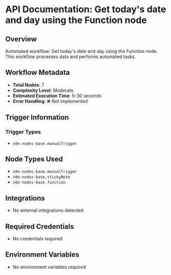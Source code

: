 # API Documentation: Get today's date and day using the Function node

## Overview
Automated workflow: Get today's date and day using the Function node. This workflow processes data and performs automated tasks.

## Workflow Metadata
- **Total Nodes**: 7
- **Complexity Level**: Moderate
- **Estimated Execution Time**: 5-30 seconds
- **Error Handling**: ❌ Not implemented

## Trigger Information
### Trigger Types
- `n8n-nodes-base.manualTrigger`

## Node Types Used
- `n8n-nodes-base.manualTrigger`
- `n8n-nodes-base.stickyNote`
- `n8n-nodes-base.function`

## Integrations
- No external integrations detected

## Required Credentials
- No credentials required

## Environment Variables
- No environment variables required
